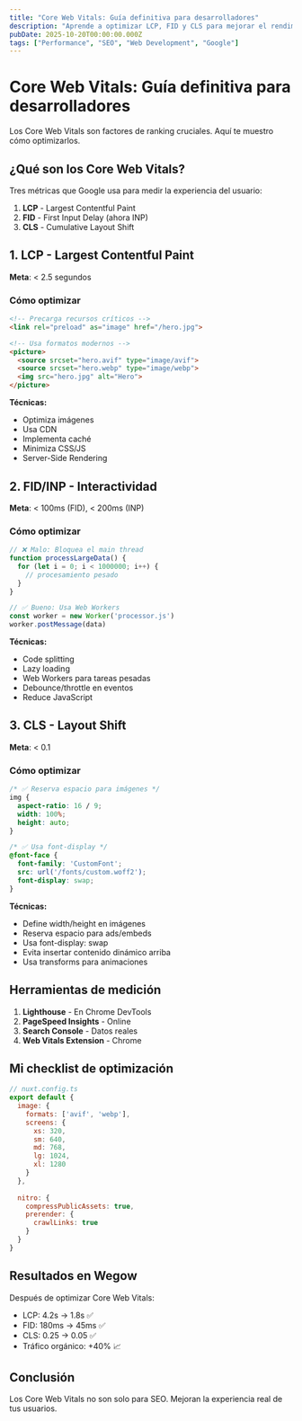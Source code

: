 ```yaml
---
title: "Core Web Vitals: Guía definitiva para desarrolladores"
description: "Aprende a optimizar LCP, FID y CLS para mejorar el rendimiento web y el posicionamiento SEO de tu sitio."
pubDate: 2025-10-20T00:00:00.000Z
tags: ["Performance", "SEO", "Web Development", "Google"]
---
```


# Core Web Vitals: Guía definitiva para desarrolladores

Los Core Web Vitals son factores de ranking cruciales. Aquí te muestro cómo optimizarlos.

## ¿Qué son los Core Web Vitals?

Tres métricas que Google usa para medir la experiencia del usuario:

1. **LCP** - Largest Contentful Paint
2. **FID** - First Input Delay (ahora INP)
3. **CLS** - Cumulative Layout Shift

## 1. LCP - Largest Contentful Paint

**Meta**: < 2.5 segundos

### Cómo optimizar

```html
<!-- Precarga recursos críticos -->
<link rel="preload" as="image" href="/hero.jpg">

<!-- Usa formatos modernos -->
<picture>
  <source srcset="hero.avif" type="image/avif">
  <source srcset="hero.webp" type="image/webp">
  <img src="hero.jpg" alt="Hero">
</picture>
```

**Técnicas:**
- Optimiza imágenes
- Usa CDN
- Implementa caché
- Minimiza CSS/JS
- Server-Side Rendering

## 2. FID/INP - Interactividad

**Meta**: < 100ms (FID), < 200ms (INP)

### Cómo optimizar

```javascript
// ❌ Malo: Bloquea el main thread
function processLargeData() {
  for (let i = 0; i < 1000000; i++) {
    // procesamiento pesado
  }
}

// ✅ Bueno: Usa Web Workers
const worker = new Worker('processor.js')
worker.postMessage(data)
```

**Técnicas:**
- Code splitting
- Lazy loading
- Web Workers para tareas pesadas
- Debounce/throttle en eventos
- Reduce JavaScript

## 3. CLS - Layout Shift

**Meta**: < 0.1

### Cómo optimizar

```css
/* ✅ Reserva espacio para imágenes */
img {
  aspect-ratio: 16 / 9;
  width: 100%;
  height: auto;
}

/* ✅ Usa font-display */
@font-face {
  font-family: 'CustomFont';
  src: url('/fonts/custom.woff2');
  font-display: swap;
}
```

**Técnicas:**
- Define width/height en imágenes
- Reserva espacio para ads/embeds
- Usa font-display: swap
- Evita insertar contenido dinámico arriba
- Usa transforms para animaciones

## Herramientas de medición

1. **Lighthouse** - En Chrome DevTools
2. **PageSpeed Insights** - Online
3. **Search Console** - Datos reales
4. **Web Vitals Extension** - Chrome

## Mi checklist de optimización

```javascript
// nuxt.config.ts
export default {
  image: {
    formats: ['avif', 'webp'],
    screens: {
      xs: 320,
      sm: 640,
      md: 768,
      lg: 1024,
      xl: 1280
    }
  },
  
  nitro: {
    compressPublicAssets: true,
    prerender: {
      crawlLinks: true
    }
  }
}
```

## Resultados en Wegow

Después de optimizar Core Web Vitals:

- LCP: 4.2s → 1.8s ✅
- FID: 180ms → 45ms ✅
- CLS: 0.25 → 0.05 ✅
- Tráfico orgánico: +40% 📈

## Conclusión

Los Core Web Vitals no son solo para SEO. Mejoran la experiencia real de tus usuarios.

